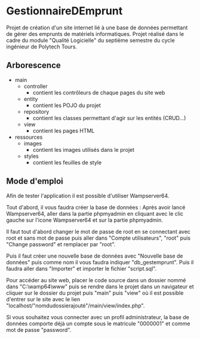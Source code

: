 # GestionnaireDEmprunt

Projet de création d'un site internet lié à une base de données permettant de gérer des emprunts de matériels informatiques. Projet réalisé dans le cadre du module "Qualité Logicielle" du septième semestre du cycle ingénieur de Polytech Tours.

## Arborescence

- main
  - controller
    - contient les contrôleurs de chaque pages du site web
  - entity
    - contient les POJO du projet
  - repository
    - contient les classes permettant d'agir sur les entités (CRUD…)
  - view
    - contient les pages HTML
- ressources
  - images
    - contient les images utilisés dans le projet
  - styles
    - contient les feuilles de style

## Mode d'emploi
Afin de tester l'application il est possible d'utiliser Wampserver64.

Tout d'abord, il vous faudra créer la base de données : 
Après avoir lancé Wampserver64, aller dans la partie phpmyadmin en cliquant avec le clic gauche sur l'icone Wampserver64 et sur la partie phpmyadmin.

Il faut tout d'abord changer le mot de passe de root en se connectant avec root et sans mot de passe puis aller dans "Compte utilisateurs", "root" puis "Change password" et remplacer par "root".

Puis il faut créer une nouvelle base de données avec "Nouvelle base de données" puis comme nom il vous faudra indiquer "db_gestemprunt". Puis il faudra aller dans "Importer" et importer le fichier "script.sql".

Pour accéder au site web, placer le code source dans un dossier nommé dans "C:\wamp64\www" puis se rendre dans le projet dans un navigateur et cliquer sur le dossier du projet puis "main" puis "view" où il est possible d'entrer sur le site avec le lien "localhost/"nomdudossierajouté"/main/view/index.php".

Si vous souhaitez vous connecter avec un profil administrateur, la base de données comporte déjà un compte sous le matricule "0000001" et comme mot de passe "password".
